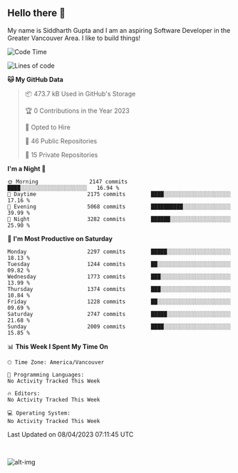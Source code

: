## Hello there :wave:

My name is Siddharth Gupta and I am an aspiring Software Developer in the Greater Vancouver Area. I like to build things!

<!-- ![gif](https://github.com/siddg97/siddg97/blob/master/dino.gif) -->

<!--START_SECTION:waka-->
![Code Time](http://img.shields.io/badge/Code%20Time-1%2C875%20hrs%2025%20mins-blue)

![Lines of code](https://img.shields.io/badge/From%20Hello%20World%20I%27ve%20Written-19.1%20million%20lines%20of%20code-blue)

**🐱 My GitHub Data** 

> 📦 473.7 kB Used in GitHub's Storage 
 > 
> 🏆 0 Contributions in the Year 2023
 > 
> 💼 Opted to Hire
 > 
> 📜 46 Public Repositories 
 > 
> 🔑 15 Private Repositories 
 > 
**I'm a Night 🦉** 

```text
🌞 Morning                2147 commits        ████░░░░░░░░░░░░░░░░░░░░░   16.94 % 
🌆 Daytime                2175 commits        ████░░░░░░░░░░░░░░░░░░░░░   17.16 % 
🌃 Evening                5068 commits        ██████████░░░░░░░░░░░░░░░   39.99 % 
🌙 Night                  3282 commits        ██████░░░░░░░░░░░░░░░░░░░   25.90 % 
```
📅 **I'm Most Productive on Saturday** 

```text
Monday                   2297 commits        █████░░░░░░░░░░░░░░░░░░░░   18.13 % 
Tuesday                  1244 commits        ██░░░░░░░░░░░░░░░░░░░░░░░   09.82 % 
Wednesday                1773 commits        ███░░░░░░░░░░░░░░░░░░░░░░   13.99 % 
Thursday                 1374 commits        ███░░░░░░░░░░░░░░░░░░░░░░   10.84 % 
Friday                   1228 commits        ██░░░░░░░░░░░░░░░░░░░░░░░   09.69 % 
Saturday                 2747 commits        █████░░░░░░░░░░░░░░░░░░░░   21.68 % 
Sunday                   2009 commits        ████░░░░░░░░░░░░░░░░░░░░░   15.85 % 
```


📊 **This Week I Spent My Time On** 

```text
🕑︎ Time Zone: America/Vancouver

💬 Programming Languages: 
No Activity Tracked This Week

🔥 Editors: 
No Activity Tracked This Week

💻 Operating System: 
No Activity Tracked This Week
```


 Last Updated on 08/04/2023 07:11:45 UTC
<!--END_SECTION:waka-->

<br>

![alt-img](https://github-readme-stats.vercel.app/api?username=siddg97&count_private=true&theme=nightowl&show_icons=true)


